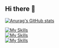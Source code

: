 ## Hi there 👋

<!--
**yasudaProduct/yasudaProduct** is a ✨ _special_ ✨ repository because its `README.md` (this file) appears on your GitHub profile.

Here are some ideas to get you started:

- 🔭 I’m currently working on ...
- 🌱 I’m currently learning ...
- 👯 I’m looking to collaborate on ...
- 🤔 I’m looking for help with ...
- 💬 Ask me about ...
- 📫 How to reach me: ...
- 😄 Pronouns: ...
- ⚡ Fun fact: ...
-->

[![Anurag's GitHub stats](https://github-readme-stats.vercel.app/api?username=yasudaProduct)](https://github.com/anuraghazra/github-readme-stats)

[![My Skills](https://skillicons.dev/icons?i=js,ts,html,css,bootstrap,cs,java,swift)](https://skillicons.dev)<br/>
[![My Skills](https://skillicons.dev/icons?i=dotnet,nestjs,nextjs,react,prisma)](https://skillicons.dev)<br/>
[![My Skills](https://skillicons.dev/icons?i=postgres,supabase,docker,aws,jenkins)](https://skillicons.dev)<br/>


